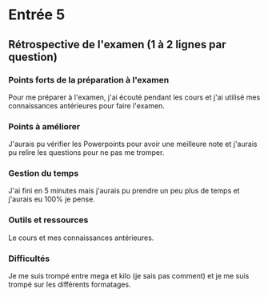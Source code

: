 # Entrée 5
## Rétrospective de l'examen (1 à 2 lignes par question)

### Points forts de la préparation à l'examen
Pour me préparer à l'examen, j'ai écouté pendant les cours et j'ai utilisé mes connaissances antérieures pour faire l'examen.

### Points à améliorer
J'aurais pu vérifier les Powerpoints pour avoir une meilleure note et j'aurais pu relire les questions pour ne pas me tromper.

### Gestion du temps
J'ai fini en 5 minutes mais j'aurais pu prendre un peu plus de temps et j'aurais eu 100% je pense.

### Outils et ressources
Le cours et mes connaissances antérieures.

### Difficultés
Je me suis trompé entre mega et kilo (je sais pas comment) et je me suis trompé sur les différents formatages.

